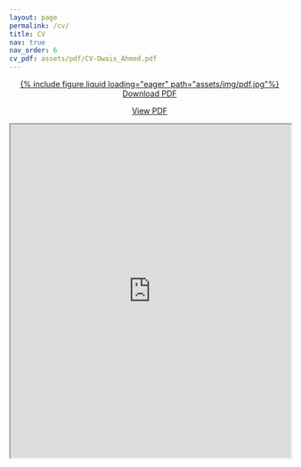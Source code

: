 ```yaml
---
layout: page
permalink: /cv/
title: CV
nav: true
nav_order: 6
cv_pdf: assets/pdf/CV-Owais_Ahmed.pdf
---
```

<div>

<center>
<p style="font-weight: bold; text-decoration: underline;">
<a href="https://drive.google.com/uc?export=download&id=1LfngTNyLdChYyi2I854o3l3d26kh5_MF" rel="noopener noreferrer">
<div class="pdficon">
        {% include figure.liquid loading="eager" path="assets/img/pdf.jpg"%}
    </div>
Download PDF</a>
</p>
<p><a href="https://drive.google.com/file/d/1LfngTNyLdChYyi2I854o3l3d26kh5_MF/view" target="_blank" rel="noopener noreferrer"> View PDF </a> </p>
</center>

<center>
<iframe src="https://drive.google.com/file/d/1LfngTNyLdChYyi2I854o3l3d26kh5_MF/preview" width="100%" height="600" allow="autoplay"></iframe>
</center>
</div>

